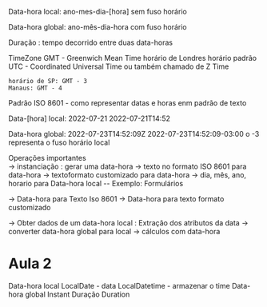 
Data-hora local: ano-mes-dia-[hora] sem fuso horário

Data-hora global: ano-mês-dia-hora com fuso horário

Duração : tempo decorrido entre duas data-horas  

TimeZone 
    GMT - Greenwich Mean Time 
        horário de Londres 
        horário padrão UTC - Coordinated Universal Time ou também chamado de Z Time
    
    horário de SP: GMT - 3
    Manaus: GMT - 4 


Padrão ISO 8601 - como representar datas e horas enm padrão de texto 

Data-[hora] local: 
    2022-07-21
    2022-07-21T14:52

Data-hora global:
    2022-07-23T14:52:09Z
    2022-07-23T14:52:09-03:00 o -3 representa o fuso horário local

Operações importantes  
-> instanciação : gerar uma data-hora 
-> texto no formato ISO 8601 para data-hora 
-> textoformato customizado para data-hora 
-> dia, mês, ano, horario para Data-hora local  -- Exemplo: Formulários 

-> Data-hora para Texto Iso 8601
-> Data-hora  para texto formato customizado 

-> Obter dados de um data-hora local : Extração dos atributos da data 
-> converter data-hora global para local
-> cálculos com data-hora 


# Aula 2 
Data-hora local
    LocalDate - data 
    LocalDatetime - armazenar o time
Data-hora global 
    Instant
Duração 
    Duration
